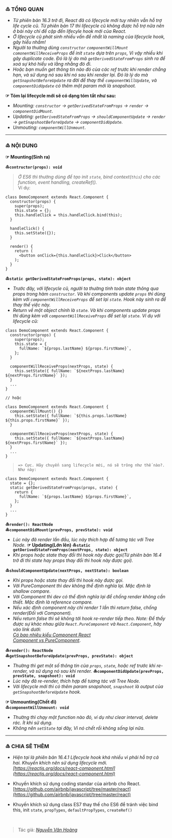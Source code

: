 ### ♳ TỔNG QUAN
- *Từ phiên bản 16.3 trở đi, React đã có lifecycle mới tuy nhiên vẫn hỗ trợ life cycle cũ. Từ phiên bản 17 thì lifecycle cũ không được hỗ trợ nữa nên ở bài này chỉ để cập đến lifecyle hook mới của React.*
- *Ở lifecycle cũ phát sinh nhiều vấn đề nhất là naming của lifecycle hook, gây hiểu nhầm!*
- *Người ta thường dùng `constructor` `componentWillMount` `comonentWillReceiveProps` để init `state` dựa trên `props`, Vì vậy nhiều khi gây duplicate code. Đó là lý do mà `getDerivedStateFromProps` sinh ra để xoá sự khó hiểu và lằng nhằng đó đi.*
- *Hoặc bạn muốn get thông tin nào đó của các ref trước khi render chẳng hạn, và sử dụng nó sau khi nó sau khi render lại. Đó là lý do mà `getSnapshotBeforeUpdate` ra đời để thay thế `componentWillUpdate`, và `componentDidUpdate` có thêm một param mới là snapshoot.*

**☞ Tóm lại lifecycle mới sẽ có dạng tóm tắt như sau:**
- *Mounting: `constructor` → `getDerivedStateFromProps` → `render` → `componentDidMount`.*
- *Updating: `getDerivedStateFromProps` → `shouldComponentUpdate` → `render` → `getSnapshootBeforeUpdate` → `componentDidUpdate`.*
- *Unmouting: `componentWillUnmount`.*
----
### ♴ NỘI DUNG
**☞ Mounting(Sinh ra)**

**♳`contructor(props): void`**
> *Ở ES6 thì thường dùng để tạo init `state`, bind context(`this`) cho các function, event handling, createRef().*<br/>
Ví dụ:
```
class DemoComponent extends React.Component {
  constructor(props) {
    super(props);
    this.state = {};
    this.handleClick = this.handleClick.bind(this);
  }

  handleClick() {
    this.setState({});
  }

  render() {
    return (
      <button onClick={this.handleClick}>Click</button>
    );
  }
}
``` 

**♴`static getDerivedStateFromProps(props, state): object`**

- *Trước đây, với lifecycle cũ, người ta thường tính toán state thông qua props trong hàm `constructor`. Và khi components update `props` thì dùng kèm với `componentWillReceiveProps` để set lại `state`. Hook này sinh ra để thay thế việc này.*
- *Return về một object chính là `state`. Và khi components update props thì dùng kèm với `componentWillReceiveProps` để set lại `state`. Ví dụ với lifecycle cũ:*
```
class DemoComponent extends React.Component {
  constructor(props) {
    super(props);
    this.state = {
      fullName: `${props.lastName} ${props.firstName}`,
    };
  }

  componentWillReceiveProps(nextProps, state) {
    this.setState({ fullName: `${nextProps.lastName} ${nextProps.firstName}` });
  }
  ...
}

// hoặc 

class DemoComponent extends React.Component {
  componentWillMount() {}
    this.setState({ fullName: `${this.props.lastName} ${this.props.firstName}` });
  }

  componentWillReceiveProps(nextProps, state) {
    this.setState({ fullName: `${nextProps.lastName} ${nextProps.firstName}` });
  }
  ...
}
```   
> `=> Cực. Hãy chuyển sang lifecycle mới, nó sẽ trông như thế nào?. Như này:`
```
class DemoComponent extends React.Component {
  state = {};
  static getDerivedStateFromProps(props, state) {
    return {
      fullName: `${props.lastName} ${props.firstName}`,
    };
  }
  ...
}
```
**♵`render(): ReactNode`**<br/>
**♶`componentDidMount(prevProps, prevState): void`**
- *Lúc này đã render lần đầu, lúc này thích hợp để tương tác với Tree Node.*
**☞ Updating(Lớn lên)**
**♳`static getDerivedStateFromProps(nextProps, state): object`**
- *Khi props hoặc state thay đổi thì hook này được gọi(Từ phiên bản 16.4 trở đi thì state hay props thay đổi thì hook này được gọi).*

**♴`shouldComponentUpdate(nextProps, nextState): boolean`**
- *Khi props hoặc state thay đổi thì hook này được gọi.*
- *Với PureComponent thì dev không thể định nghĩa lại. Mặc định là shallow compare.*
- *Với Component thì dev có thể định nghĩa lại để chống render không cần thiết. Mặc định là reference compare.*
- *Nếu xác định component này chỉ render 1 lần thì return false, chống render(Đối với Component).*
- *Nếu return false thì sẽ không tới hook re-render tiếp theo. Note: Để thấy được sự khác nhau giữa `React.PureComponent` và `React.Component`, hãy vào link dưới:<br/>
[Có bao nhiêu kiểu Component React](https://github.com/nguyenvanhoang26041994/dev-experiences/blob/master/React/how_many_component_types.md)<br/>
[Component vs PureComponent](https://github.com/nguyenvanhoang26041994/dev-experiences/blob/master/React/component_vs_purecomponent.md)*.

**♵`render(): ReactNode`**<br/>
**♶`getSnapshootBeforeUpdate(prevProps, prevState): object`**
- *Thường thì get một số thông tin của `props`, `state`, hoặc ref trước khi re-render, và sử dụng nó sau khi render.*
**♷`componentDidUpdate(prevProps, prevState, snapshoot): void`**
- *Lúc này đã re-render, thích hợp để tương tác với Tree Node.*
- *Với lifecycle mới thì có thêm param snapshoot, `snapshoot` là output của `getSnapshootBeforeUpdate` hook.*

**☞ Unmounting(Chết đi)**<br/>
**♳`componentWillUnmount: void`**
- *Thường thì chạy một function nào đó, ví dụ như clear interval, delete rác. Ít khi sử dụng.*
- *Không nên `setState` tại đây, Vì nó chết rồi không sống lại nữa.*
----
### ♵ CHIA SẼ THÊM
- *Hiện tại là phiên bản 16.4.1 Lifecycle hook khá nhiều vì phải hỗ trợ cả hai. Khuyến khích nên sử dụng lifecycle mới.
    [https://reactjs.org/docs/react-component.html](https://reactjs.org/docs/react-component.html)*
 
- Khuyến khích sử dụng coding standar của airbnb cho React.
    [https://github.com/airbnb/javascript/tree/master/react](https://github.com/airbnb/javascript/tree/master/react)
 
- Khuyến khích sử dụng class ES7 thay thế cho ES6 để tránh việc bind this, init `state`, `propTypes`, `defaultPropTypes`,
   `createRef()`
   
<br/>

> Tác giả: *[Nguyễn Văn Hoàng](https://www.facebook.com/nvh26041994)*
